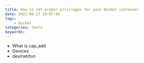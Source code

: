 ```yaml
---
title: How to set proper privileges for your Docker container
date: 2021-06-17 19:07:06
tags:
    - docker
categories: tools
keywords: 
---
```



- What is cap_add
- Devices 
- dev/net/tun
